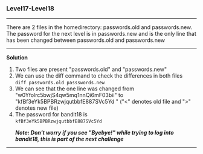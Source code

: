 ### Level17-Level18

<hr>
There are 2 files in the homedirectory: passwords.old and passwords.new. The password for the next level is in passwords.new and is the only line that has been changed between passwords.old and passwords.new
<hr/>

<b>Solution</b><br/>

<p>
<ol>

<li>Two files are present "passwords.old" and "passwords.new"</li>
<li>We can use the diff command to check the differences in both files<br/>
<code>diff passwords.old passswords.new</code></li>
<li>We can see that the one line was changed from "w0Yfolrc5bwjS4qw5mq1nnQi6mF03bii" to "kfBf3eYk5BPBRzwjqutbbfE887SVc5Yd
" ("<" denotes old file and ">" denotes new file)</li>
<li>The password for bandit18 is <br/><code>kfBf3eYk5BPBRzwjqutbbfE887SVc5Yd</code> </li>

<b><i>Note: Don't worry if you see "Byebye!" while trying to log into bandit18, this is part of the next challenge</i></b>



</ol>
</p>
<hr/>
